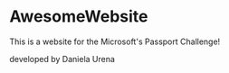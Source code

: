 # AwesomeWebsite
This is a website for the Microsoft's Passport Challenge! 

developed by Daniela Urena
